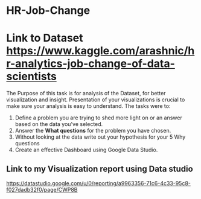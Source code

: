 # HR-Job-Change
# Link to Dataset https://www.kaggle.com/arashnic/hr-analytics-job-change-of-data-scientists
The Purpose of this task is for analysis of the Dataset, for better visualization and insight. Presentation of your visualizations is crucial to make sure your analysis is easy to understand.
  The tasks were to:
  1. Define a problem you are trying to shed more light on or an answer based on the data you've selected.
  2. Answer the **What questions** for the problem you have chosen.
  3. Without looking at the data write out your hypothesis for your 5 Why questions
  4. Create an effective Dashboard using Google Data Studio.

## Link to my Visualization report using Data studio
https://datastudio.google.com/u/0/reporting/a9963356-71c6-4c33-95c8-f027dadb32f0/page/CWP8B
